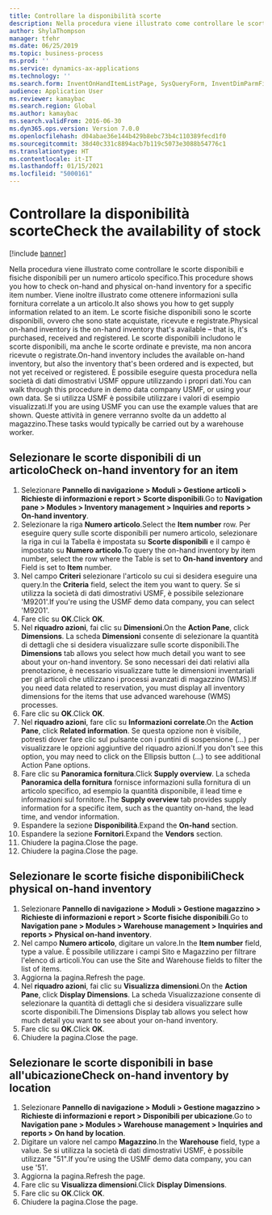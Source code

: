 ```yaml
---
title: Controllare la disponibilità scorte
description: Nella procedura viene illustrato come controllare le scorte disponibili e fisiche disponibili per un numero articolo specifico.
author: ShylaThompson
manager: tfehr
ms.date: 06/25/2019
ms.topic: business-process
ms.prod: ''
ms.service: dynamics-ax-applications
ms.technology: ''
ms.search.form: InventOnHandItemListPage, SysQueryForm, InventDimParmFixed, InventSupply, DefaultDashboard, WHSInventPhysicalOnhand, WHSOnHand, InventOnhandItem
audience: Application User
ms.reviewer: kamaybac
ms.search.region: Global
ms.author: kamaybac
ms.search.validFrom: 2016-06-30
ms.dyn365.ops.version: Version 7.0.0
ms.openlocfilehash: d04abae36e144b429b8ebc73b4c110389fecd1f0
ms.sourcegitcommit: 38d40c331c8894acb7b119c5073e3088b54776c1
ms.translationtype: HT
ms.contentlocale: it-IT
ms.lasthandoff: 01/15/2021
ms.locfileid: "5000161"
---
```

# <a name="check-the-availability-of-stock"></a><span data-ttu-id="037e1-103">Controllare la disponibilità scorte</span><span class="sxs-lookup"><span data-stu-id="037e1-103">Check the availability of stock</span></span>

[!include [banner](../../includes/banner.md)]

<span data-ttu-id="037e1-104">Nella procedura viene illustrato come controllare le scorte disponibili e fisiche disponibili per un numero articolo specifico.</span><span class="sxs-lookup"><span data-stu-id="037e1-104">This procedure shows you how to check on-hand and physical on-hand inventory for a specific item number.</span></span> <span data-ttu-id="037e1-105">Viene inoltre illustrato come ottenere informazioni sulla fornitura correlate a un articolo.</span><span class="sxs-lookup"><span data-stu-id="037e1-105">It also shows you how to get supply information related to an item.</span></span> <span data-ttu-id="037e1-106">Le scorte fisiche disponibili sono le scorte disponibili, ovvero che sono state acquistate, ricevute e registrate.</span><span class="sxs-lookup"><span data-stu-id="037e1-106">Physical on-hand inventory is the on-hand inventory that's available – that is, it's purchased, received and registered.</span></span> <span data-ttu-id="037e1-107">Le scorte disponibili includono le scorte disponibili, ma anche le scorte ordinate e previste, ma non ancora ricevute o registrate.</span><span class="sxs-lookup"><span data-stu-id="037e1-107">On-hand inventory includes the available on-hand inventory, but also the inventory that's been ordered and is expected, but not yet received or registered.</span></span> <span data-ttu-id="037e1-108">È possibile eseguire questa procedura nella società di dati dimostrativi USMF oppure utilizzando i propri dati.</span><span class="sxs-lookup"><span data-stu-id="037e1-108">You can walk through this procedure in demo data company USMF, or using your own data.</span></span> <span data-ttu-id="037e1-109">Se si utilizza USMF è possibile utilizzare i valori di esempio visualizzati.</span><span class="sxs-lookup"><span data-stu-id="037e1-109">If you are using USMF you can use the example values that are shown.</span></span> <span data-ttu-id="037e1-110">Queste attività in genere verranno svolte da un addetto al magazzino.</span><span class="sxs-lookup"><span data-stu-id="037e1-110">These tasks would typically be carried out by a warehouse worker.</span></span>


## <a name="check-on-hand-inventory-for-an-item"></a><span data-ttu-id="037e1-111">Selezionare le scorte disponibili di un articolo</span><span class="sxs-lookup"><span data-stu-id="037e1-111">Check on-hand inventory for an item</span></span>
1. <span data-ttu-id="037e1-112">Selezionare **Pannello di navigazione > Moduli > Gestione articoli > Richieste di informazioni e report > Scorte disponibili**.</span><span class="sxs-lookup"><span data-stu-id="037e1-112">Go to **Navigation pane > Modules > Inventory management > Inquiries and reports > On-hand inventory**.</span></span>
2. <span data-ttu-id="037e1-113">Selezionare la riga **Numero articolo**.</span><span class="sxs-lookup"><span data-stu-id="037e1-113">Select the **Item number** row.</span></span> <span data-ttu-id="037e1-114">Per eseguire query sulle scorte disponibili per numero articolo, selezionare la riga in cui la Tabella è impostata su **Scorte disponibili** e il campo è impostato su **Numero articolo**.</span><span class="sxs-lookup"><span data-stu-id="037e1-114">To query the on-hand inventory by item number, select the row where the Table is set to **On-hand inventory** and Field is set to **Item** number.</span></span>
3. <span data-ttu-id="037e1-115">Nel campo **Criteri** selezionare l'articolo su cui si desidera eseguire una query.</span><span class="sxs-lookup"><span data-stu-id="037e1-115">In the **Criteria** field, select the item you want to query.</span></span> <span data-ttu-id="037e1-116">Se si utilizza la società di dati dimostrativi USMF, è possibile selezionare 'M9201'.</span><span class="sxs-lookup"><span data-stu-id="037e1-116">If you're using the USMF demo data company, you can select 'M9201'.</span></span>  
4. <span data-ttu-id="037e1-117">Fare clic su **OK**.</span><span class="sxs-lookup"><span data-stu-id="037e1-117">Click **OK**.</span></span>
5. <span data-ttu-id="037e1-118">Nel **riquadro azioni**, fai clic su **Dimensioni**.</span><span class="sxs-lookup"><span data-stu-id="037e1-118">On the **Action Pane**, click **Dimensions**.</span></span> <span data-ttu-id="037e1-119">La scheda **Dimensioni** consente di selezionare la quantità di dettagli che si desidera visualizzare sulle scorte disponibili.</span><span class="sxs-lookup"><span data-stu-id="037e1-119">The **Dimensions** tab allows you select how much detail you want to see about your on-hand inventory.</span></span> <span data-ttu-id="037e1-120">Se sono necessari dei dati relativi alla prenotazione, è necessario visualizzare tutte le dimensioni inventariali per gli articoli che utilizzano i processi avanzati di magazzino (WMS).</span><span class="sxs-lookup"><span data-stu-id="037e1-120">If you need data related to reservation, you must display all inventory dimensions for the items that use advanced warehouse (WMS) processes.</span></span>
6. <span data-ttu-id="037e1-121">Fare clic su **OK**.</span><span class="sxs-lookup"><span data-stu-id="037e1-121">Click **OK**.</span></span>
7. <span data-ttu-id="037e1-122">Nel **riquadro azioni**, fare clic su **Informazioni correlate**.</span><span class="sxs-lookup"><span data-stu-id="037e1-122">On the **Action Pane**, click **Related information**.</span></span> <span data-ttu-id="037e1-123">Se questa opzione non è visibile, potresti dover fare clic sul pulsante con i puntini di sospensione (…) per visualizzare le opzioni aggiuntive del riquadro azioni.</span><span class="sxs-lookup"><span data-stu-id="037e1-123">If you don't see this option, you may need to click on the Ellipsis button (…) to see additional Action Pane options.</span></span>
8. <span data-ttu-id="037e1-124">Fare clic su **Panoramica fornitura**.</span><span class="sxs-lookup"><span data-stu-id="037e1-124">Click **Supply overview**.</span></span> <span data-ttu-id="037e1-125">La scheda **Panoramica della fornitura** fornisce informazioni sulla fornitura di un articolo specifico, ad esempio la quantità disponibile, il lead time e informazioni sul fornitore.</span><span class="sxs-lookup"><span data-stu-id="037e1-125">The **Supply overview** tab provides supply information for a specific item, such as the quantity on-hand, the lead time, and vendor information.</span></span>  
9. <span data-ttu-id="037e1-126">Espandere la sezione **Disponibilità**.</span><span class="sxs-lookup"><span data-stu-id="037e1-126">Expand the **On-hand** section.</span></span>
10. <span data-ttu-id="037e1-127">Espandere la sezione **Fornitori**.</span><span class="sxs-lookup"><span data-stu-id="037e1-127">Expand the **Vendors** section.</span></span>
11. <span data-ttu-id="037e1-128">Chiudere la pagina.</span><span class="sxs-lookup"><span data-stu-id="037e1-128">Close the page.</span></span>
12. <span data-ttu-id="037e1-129">Chiudere la pagina.</span><span class="sxs-lookup"><span data-stu-id="037e1-129">Close the page.</span></span>

## <a name="check-physical-on-hand-inventory"></a><span data-ttu-id="037e1-130">Selezionare le scorte fisiche disponibili</span><span class="sxs-lookup"><span data-stu-id="037e1-130">Check physical on-hand inventory</span></span>
1. <span data-ttu-id="037e1-131">Selezionare **Pannello di navigazione > Moduli > Gestione magazzino > Richieste di informazioni e report > Scorte fisiche disponibili**.</span><span class="sxs-lookup"><span data-stu-id="037e1-131">Go to **Navigation pane > Modules > Warehouse management > Inquiries and reports > Physical on-hand inventory**.</span></span>
2. <span data-ttu-id="037e1-132">Nel campo **Numero articolo**, digitare un valore.</span><span class="sxs-lookup"><span data-stu-id="037e1-132">In the **Item number** field, type a value.</span></span> <span data-ttu-id="037e1-133">È possibile utilizzare i campi Sito e Magazzino per filtrare l'elenco di articoli.</span><span class="sxs-lookup"><span data-stu-id="037e1-133">You can use the Site and Warehouse fields to filter the list of items.</span></span> 
3. <span data-ttu-id="037e1-134">Aggiorna la pagina.</span><span class="sxs-lookup"><span data-stu-id="037e1-134">Refresh the page.</span></span>
4. <span data-ttu-id="037e1-135">Nel **riquadro azioni**, fai clic su **Visualizza dimensioni**.</span><span class="sxs-lookup"><span data-stu-id="037e1-135">On the **Action Pane**, click **Display Dimensions**.</span></span> <span data-ttu-id="037e1-136">La scheda Visualizzazione consente di selezionare la quantità di dettagli che si desidera visualizzare sulle scorte disponibili.</span><span class="sxs-lookup"><span data-stu-id="037e1-136">The Dimensions Display tab allows you select how much detail you want to see about your on-hand inventory.</span></span>
5. <span data-ttu-id="037e1-137">Fare clic su **OK**.</span><span class="sxs-lookup"><span data-stu-id="037e1-137">Click **OK**.</span></span>
6. <span data-ttu-id="037e1-138">Chiudere la pagina.</span><span class="sxs-lookup"><span data-stu-id="037e1-138">Close the page.</span></span>

## <a name="check-on-hand-inventory-by-location"></a><span data-ttu-id="037e1-139">Selezionare le scorte disponibili in base all'ubicazione</span><span class="sxs-lookup"><span data-stu-id="037e1-139">Check on-hand inventory by location</span></span>
1. <span data-ttu-id="037e1-140">Selezionare **Pannello di navigazione > Moduli > Gestione magazzino > Richieste di informazioni e report > Disponibili per ubicazione**.</span><span class="sxs-lookup"><span data-stu-id="037e1-140">Go to **Navigation pane > Modules > Warehouse management > Inquiries and reports > On hand by location**.</span></span>
2. <span data-ttu-id="037e1-141">Digitare un valore nel campo **Magazzino**.</span><span class="sxs-lookup"><span data-stu-id="037e1-141">In the **Warehouse** field, type a value.</span></span> <span data-ttu-id="037e1-142">Se si utilizza la società di dati dimostrativi USMF, è possibile utilizzare "51".</span><span class="sxs-lookup"><span data-stu-id="037e1-142">If you're using the USMF demo data company, you can use '51'.</span></span>  
3. <span data-ttu-id="037e1-143">Aggiorna la pagina.</span><span class="sxs-lookup"><span data-stu-id="037e1-143">Refresh the page.</span></span>
4. <span data-ttu-id="037e1-144">Fare clic su **Visualizza dimensioni**.</span><span class="sxs-lookup"><span data-stu-id="037e1-144">Click **Display Dimensions**.</span></span>
5. <span data-ttu-id="037e1-145">Fare clic su **OK**.</span><span class="sxs-lookup"><span data-stu-id="037e1-145">Click **OK**.</span></span>
6. <span data-ttu-id="037e1-146">Chiudere la pagina.</span><span class="sxs-lookup"><span data-stu-id="037e1-146">Close the page.</span></span>

